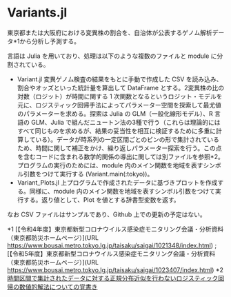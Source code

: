 # Variants.jl
東京都または大阪府における変異株の割合を、自治体が公表するゲノム解析データ*1から分析し予測する。

言語は Julia を用いており、処理は以下のような複数のファイルと module に分割されている。

- Variant.jl 変異ゲノム検査の結果をもとに手動で作成した CSV を読み込み、割合やオッズといった統計量を算出して DataFrame とする。2変異株の比の対数（ロジット）が時間に関する 1 次関数となるというロジット・モデルを元に、ロジスティック回帰手法によってパラメーター空間を探索して最尤値のパラメーターを求める。探索は Julia の GLM（一般化線形モデル）、R 言語の GLM、Julia で組んだニュートン法の3種で行う（これらは理論的にはすべて同じものを求めるが、結果の妥当性を相互に検証するために多重に計算している）。データが時系列の一定区間ごとのビンの形で集計されているため、時間に関して補正をかけ、繰り返しパラメーター探索を行う。この点を含むコードに含まれる数学的関係の導出に関しては別ファイルを参照*2。プログラムの実行のためには、module 内のメイン関数を地域を表すシンボル引数をつけて実行する (Variant.main(:tokyo))。
- Variant_Plots.jl 上プログラムで作成されたデータに基づきプロットを作成する。同様に、module 内のメイン関数を地域を表すシンボル引数をつけて実行する。返り値として、Plot を値とする辞書型変数を返す。

なお CSV ファイルはサンプルであり、Github 上での更新の予定はない。

*1 [【令和4年度】東京都新型コロナウイルス感染症モニタリング会議・分析資料（東京都防災ホームページ）](URL https://www.bousai.metro.tokyo.lg.jp/taisaku/saigai/1021348/index.html) ; [【令和5年度】東京都新型コロナウイルス感染症モニタリング会議・分析資料（東京都防災ホームページ）](URL https://www.bousai.metro.tokyo.lg.jp/taisaku/saigai/1023407/index.html)
*2 [時間区間で集計されたデータに対する正規分布近似を行わないロジスティック回帰の数値的解法についての覚書き](logitreg.md)
